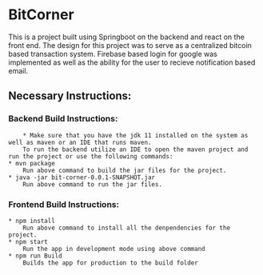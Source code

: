 # BitCorner
This is a project built using Springboot on the backend and react on the front end. The design for this project was to serve as a centralized bitcoin based transaction system. Firebase based login for google was implemented as well as the ability for the user to recieve notification based email. 


## Necessary Instructions:

### Backend Build Instructions:
        * Make sure that you have the jdk 11 installed on the system as well as maven or an IDE that runs maven. 
        To run the backend utilize an IDE to open the maven project and run the project or use the following commands:
    * mvn package
        Run above command to build the jar files for the project.
    * java -jar bit-corner-0.0.1-SNAPSHOT.jar
        Run above command to run the jar files.
### Frontend Build Instructions:
    * npm install
        Run above command to install all the denpendencies for the project.
    * npm start
        Run the app in development mode using above command
    * npm run Build
        Builds the app for production to the build folder

